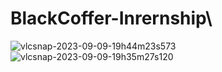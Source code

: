 # BlackCoffer-Inrernship\

![vlcsnap-2023-09-09-19h44m23s573](https://github.com/Kris248/BlackCoffer-Inrernship/assets/92295923/e8bf3012-4aa4-4ae7-87af-999429b68c99)
![vlcsnap-2023-09-09-19h35m27s120](https://github.com/Kris248/BlackCoffer-Inrernship/assets/92295923/d9cd74c0-4b09-40fd-bf36-d02341de952a)
